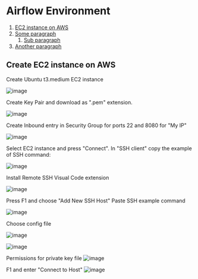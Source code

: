 

# Airflow Environment
1. [EC2 instance on AWS](#ec2instance)
2. [Some paragraph](#paragraph1)
    1. [Sub paragraph](#subparagraph1)
3. [Another paragraph](#paragraph2)

## Create EC2 instance on AWS <a name="ec2instance"></a>

Create Ubuntu t3.medium EC2 instance

![image](https://github.com/user-attachments/assets/906365ed-f9d0-4334-a278-b4c6fe8027a8)

Create Key Pair and download as ".pem" extension.

![image](https://github.com/user-attachments/assets/8d05eabe-0122-440d-8443-5da5d25484b6)

Create Inbound entry in Security Group for ports 22 and 8080 for "My IP"

![image](https://github.com/user-attachments/assets/b7c864d4-dc61-42b7-a1bb-442bb3adeae7)

Select EC2 instance and press "Connect". 
In "SSH client" copy the example of SSH command:

![image](https://github.com/user-attachments/assets/8714e5f5-57b5-48bd-9efd-2b741105e630)

Install Remote SSH Visual Code extension 

![image](https://github.com/user-attachments/assets/e526713d-4aed-4ca4-adfd-b680c25788d5)

Press F1 and choose "Add New SSH Host"
Paste SSH example command

![image](https://github.com/user-attachments/assets/10dba711-688b-46b6-8bd6-39a905fa0f6d)

Choose config file

![image](https://github.com/user-attachments/assets/b07b75b8-7ece-409a-831a-78689fecfc87)

![image](https://github.com/user-attachments/assets/e75596fc-50a2-4eac-8def-4a7c47c666d3)

Permissions for private key file
![image](https://github.com/user-attachments/assets/0db15f44-cda4-4d54-8f7d-438cad55ab6b)



F1 and enter "Connect to Host"
![image](https://github.com/user-attachments/assets/0dc43ba0-a4ac-4026-95df-e1fa6bfb381c)


